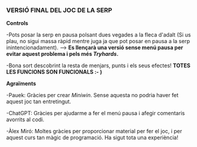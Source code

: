 ### VERSIÓ FINAL DEL JOC DE LA SERP

**Controls**

-Pots posar la serp en pausa polsant dues vegades a la fleca d'adalt (Si us plau, no sigui massa ràpid mentre juga ja que pot posar en pausa a la serp inintencionadament). --> **Es llençarà una versió sense menú pausa per evitar aquest problema i pels més *Tryhards*.**

-Bona sort descobrint la resta de menjars, punts i els seus efectes! **TOTES LES FUNCIONS SON FUNCIONALS :- )**




**Agraïments**

-Pauek: Gràcies per crear *Miniwin*. Sense aquesta no podria haver fet aquest joc tan entretingut.

-ChatGPT: Gràcies per ajudarme a fer el menú pausa i afegir comentaris avorrits al codi.


-Àlex Miró: Moltes gràcies per proporcionar material per fer el joc, i per aquest curs tan màgic de programació. Ha sigut tota una experiència!
